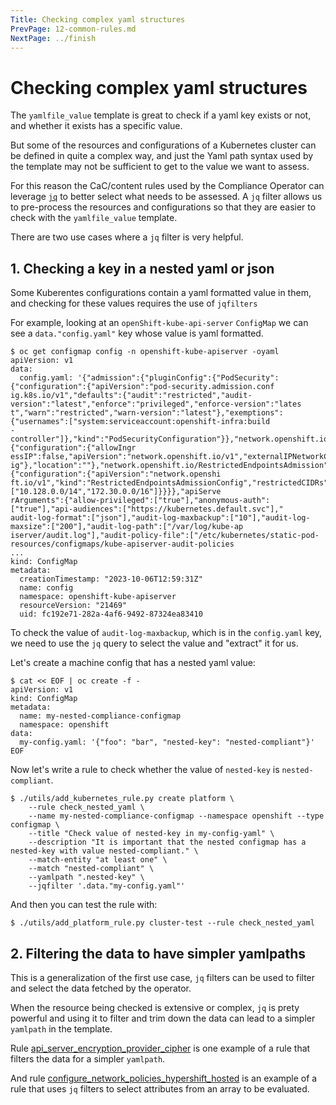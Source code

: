 ```yaml
---
Title: Checking complex yaml structures
PrevPage: 12-common-rules.md
NextPage: ../finish
---
```


Checking complex yaml structures
====================

The `yamlfile_value` template is great to check if a yaml key exists or not,
and whether it exists has a specific value.

But some of the resources and configurations of a Kubernetes cluster can be
defined in quite a complex way, and just the Yaml path syntax used by the
template may not be sufficient to get to the value we want to assess.

For this reason the CaC/content rules used by the Compliance Operator can
leverage [`jq`](https://jqlang.github.io/jq/) to better select what needs to be assessed.
A `jq` filter allows us to pre-process the resources and configurations so that
they are easier to check with the `yamlfile_value` template.

There are two use cases where a `jq` filter is very helpful.

## 1. Checking a key in a nested yaml or json

Some Kuberentes configurations contain a yaml formatted value in them, and
checking for these values requires the use of `jqfilters`

For example, looking at an `openShift-kube-api-server` `ConfigMap` we can see
a `data."config.yaml"` key whose value is yaml formatted.

```
$ oc get configmap config -n openshift-kube-apiserver -oyaml
apiVersion: v1
data:
  config.yaml: '{"admission":{"pluginConfig":{"PodSecurity":{"configuration":{"apiVersion":"pod-security.admission.conf
ig.k8s.io/v1","defaults":{"audit":"restricted","audit-version":"latest","enforce":"privileged","enforce-version":"lates
t","warn":"restricted","warn-version":"latest"},"exemptions":{"usernames":["system:serviceaccount:openshift-infra:build
-controller"]},"kind":"PodSecurityConfiguration"}},"network.openshift.io/ExternalIPRanger":{"configuration":{"allowIngr
essIP":false,"apiVersion":"network.openshift.io/v1","externalIPNetworkCIDRs":null,"kind":"ExternalIPRangerAdmissionConf
ig"},"location":""},"network.openshift.io/RestrictedEndpointsAdmission":{"configuration":{"apiVersion":"network.openshi
ft.io/v1","kind":"RestrictedEndpointsAdmissionConfig","restrictedCIDRs":["10.128.0.0/14","172.30.0.0/16"]}}}},"apiServe
rArguments":{"allow-privileged":["true"],"anonymous-auth":["true"],"api-audiences":["https://kubernetes.default.svc"],"
audit-log-format":["json"],"audit-log-maxbackup":["10"],"audit-log-maxsize":["200"],"audit-log-path":["/var/log/kube-ap
iserver/audit.log"],"audit-policy-file":["/etc/kubernetes/static-pod-resources/configmaps/kube-apiserver-audit-policies
...
kind: ConfigMap
metadata:
  creationTimestamp: "2023-10-06T12:59:31Z"
  name: config
  namespace: openshift-kube-apiserver
  resourceVersion: "21469"
  uid: fc192e71-282a-4af6-9492-87324ea83410
```

To check the value of `audit-log-maxbackup`, which is in the `config.yaml` key,
we need to use the `jq` query to select the value and "extract" it for us.

Let's create a machine config that has a nested yaml value:
```
$ cat << EOF | oc create -f -
apiVersion: v1
kind: ConfigMap
metadata:
  name: my-nested-compliance-configmap
  namespace: openshift
data:
  my-config.yaml: '{"foo": "bar", "nested-key": "nested-compliant"}'
EOF
```

Now let's write a rule to check whether the value of `nested-key` is `nested-compliant`.

```
$ ./utils/add_kubernetes_rule.py create platform \
    --rule check_nested_yaml \
    --name my-nested-compliance-configmap --namespace openshift --type configmap \
    --title "Check value of nested-key in my-config-yaml" \
    --description "It is important that the nested configmap has a nested-key with value nested-compliant." \
    --match-entity "at least one" \
    --match "nested-compliant" \
    --yamlpath ".nested-key" \
    --jqfilter '.data."my-config.yaml"'
```

And then you can test the rule with:
```
$ ./utils/add_platform_rule.py cluster-test --rule check_nested_yaml
```

## 2. Filtering the data to have simpler yamlpaths

This is a generalization of the first use case, `jq` filters can be used to filter and select the data
fetched by the operator.

When the resource being checked is extensive or complex, `jq` is prety powerful and using it to filter and trim down
the data can lead to a simpler `yamlpath` in the template.

Rule [api_server_encryption_provider_cipher](https://github.com/ComplianceAsCode/content/blob/master/applications/openshift/api-server/api_server_encryption_provider_cipher/rule.yml)
is one example of a rule that filters the data for a simpler `yamlpath`.

And rule [configure_network_policies_hypershift_hosted](https://github.com/ComplianceAsCode/content/blob/master/applications/openshift/networking/configure_network_policies_hypershift_hosted/rule.yml)
is an example of a rule that uses `jq` filters to select attributes from an array to be evaluated.
